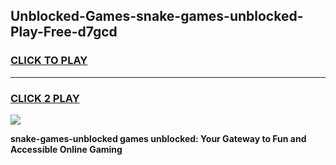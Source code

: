 
## Unblocked-Games-snake-games-unblocked-Play-Free-d7gcd
<h3>
<a href="https://premium76.site?title=snake-games-unblocked&ref=12A">CLICK TO PLAY</a></h3>
<hr>

<h3>
<a href="https://premium76.site?title=snake-games-unblocked&ref=12A">CLICK 2 PLAY</a>
  
</h3>

<a href="https://premium76.site?title=snake-games-unblocked&ref=12A"><img src="https://clearcache.store/games.png"></a>


**snake-games-unblocked games unblocked: Your Gateway to Fun and Accessible Online Gaming**
